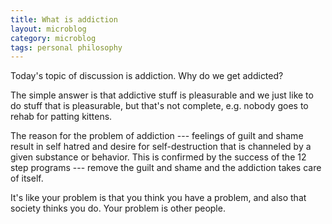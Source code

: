 ```yaml
---
title: What is addiction
layout: microblog
category: microblog
tags: personal philosophy
---
```


Today's topic of discussion is addiction. Why do we get addicted?

The simple answer is that addictive stuff is pleasurable and we just like to do stuff that is pleasurable, but that's not complete, e.g. nobody goes to rehab for patting kittens.

The reason for the problem of addiction --- feelings of guilt and shame result in self hatred and desire for self-destruction that is channeled by a given substance or behavior. This is confirmed by the success of the 12 step programs --- remove the guilt and shame and the addiction takes care of itself.

It's like your problem is that you think you have a problem, and also that society thinks you do. Your problem is other people.

